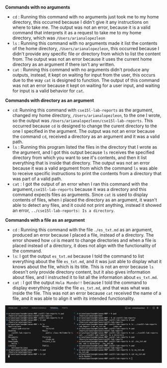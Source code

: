 **Commands with no arguments**
* `cd` : Running this command with no arguments just took me to my home directory, this occurred because I didn't give it any instructions on where to take me. The output was not an error, because it is a valid command that interprets it as a request to take me to my home directory, which was `/Users/arianalopezleon`
* `ls` : Running this command with no arguments made it list the contents of the home directory, `/Users/arianalopezleon`, this occurred because I didn't provide any specific file or directory from which to list the content from. The output was not an error because it uses the current home directory as an argument if there isn't any written.
* `cat` : Running this command with no arguments didn't produce any outputs, instead, it kept on waiting for input from the user, this occurs due to the way `cat` is designed to function. The output of this command was not an error because it kept on waiting for a user input, and waiting for input is a valid behavior for `cat`.


**Commands with directory as an argument**
  * `cd`: Running this command with `cse15l-lab-reports` as the argument, changed my home directory, `/Users/arianalopezleon`, to the one I wrote, so the output was `/Users/arianalopezleon/cse15l-lab-reports`. This occurred because `cd` is designed to change the curent directory to the one I specified in the argument. The output was not an error because the command `cd`, received a directory as an argument and it was a valid path.
  * `ls` : Running this program listed the files in the directory that I wrote as the argument, and I got this output because `ls` receives the specified directory from which you want to see it's contents, and then it list everything that is inside that directory. The output was not an error because it was a valid argument from which the command `ls` was able to receive specific instructions to print the contents from a directory that was part of a valid path.
  * `cat` : I got the output of an error when I ran this command with the argument,`cse15l-lab-reports` because it was a directory and this command expects files as arguments. Since `cat` is used to display contents of files, when i placed the directory as an argument, it wasn't able to detect any files, and it could not print anything, instead it showed an error, `../cse15l-lab-reports: Is a directory`.


 **Commands with a file as an argument**
   * `cd` : Running this command with the file `./es_txt.md` as an argument, produced an error because I placed a file, instead of a directory. The error showed how `cd` is meant to change directories and when a file is placed instead of a directory, it does not align with the functionality of the command.
   * `ls`: I got the output `es_txt.md` because I told the command to list everything about the file `es_txt.md`, and it was just able to display what it knows about the file, which is its title. This is not an error because `ls` doesn't only provide directory content, but it also gives information about files, and I instructed it to list all the information about `es_txt.md`.
   * `cat` : I got the output `Hola Mundo!!` because I told the command to display everything inside the file `es_txt.md`, and that was what was inside the file. This was not an error because `cat` received the name of a file, and it was able to align it with its intended functionality.

![Image](png2pdf.jpg)
